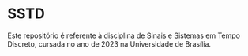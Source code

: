 # SSTD
Este repositório é referente à disciplina de Sinais e Sistemas em Tempo Discreto, cursada no ano de 2023 na Universidade de Brasília.

